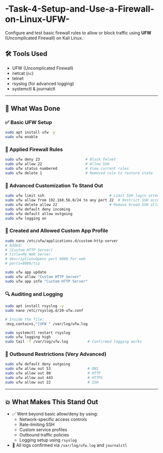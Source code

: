 # -Task-4-Setup-and-Use-a-Firewall-on-Linux-UFW-
Configure and test basic firewall rules to allow or block traffic using **UFW** (Uncomplicated Firewall) on Kali Linux.
## 🛠 Tools Used
- UFW (Uncomplicated Firewall)
- netcat (`nc`)
- telnet
- rsyslog (for advanced logging)
- systemctl & journalctl

---

## 🧩 What Was Done

### ✅ Basic UFW Setup
```bash
sudo apt install ufw -y
sudo ufw enable
```

### 🔐 Applied Firewall Rules
```bash
sudo ufw deny 23                     # Block Telnet
sudo ufw allow 22                    # Allow SSH
sudo ufw status numbered             # View current rules
sudo ufw delete 1                    # Removed rule to restore state
```

### 🧠 Advanced Customization To Stand Out
```bash
sudo ufw limit ssh                              # Limit SSH login attempts
sudo ufw allow from 192.168.56.0/24 to any port 22  # Restrict SSH access to local subnet
sudo ufw delete allow 22                        # Remove broad SSH allow
sudo ufw default deny incoming
sudo ufw default allow outgoing
sudo ufw logging on
```

### 🎯 Created and Allowed Custom App Profile
```bash
sudo nano /etc/ufw/applications.d/custom-http-server
# Added:
# [Custom HTTP Server]
# title=My Web Server
# description=Opens port 8080 for web
# ports=8080/tcp

sudo ufw app update
sudo ufw allow "Custom HTTP Server"
sudo ufw app info "Custom HTTP Server"
```

### 🔍 Auditing and Logging
```bash
sudo apt install rsyslog -y
sudo nano /etc/rsyslog.d/20-ufw.conf

# Inside the file:
:msg,contains,"[UFW " /var/log/ufw.log

sudo systemctl restart rsyslog
sudo ufw logging high
sudo tail -f /var/log/ufw.log         # Confirmed logging works
```

### 🔐 Outbound Restrictions (Very Advanced)
```bash
sudo ufw default deny outgoing
sudo ufw allow out 53                 # DNS
sudo ufw allow out 80                 # HTTP
sudo ufw allow out 443                # HTTPS
sudo ufw allow out 22                 # SSH
```

---

## 💥 What Makes This Stand Out

- ✅ Went beyond basic allow/deny by using:
  - Network-specific access controls
  - Rate-limiting SSH
  - Custom service profiles
  - Outbound traffic policies
  - Logging setup using `rsyslog`
- 🧠 All logs confirmed via `/var/log/ufw.log` and `journalctl`
